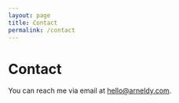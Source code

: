 ```yaml
---
layout: page
title: Contact
permalink: /contact
---
```


# Contact

You can reach me via email at [hello@arneldy.com](mailto:hello@arneldy.com).
